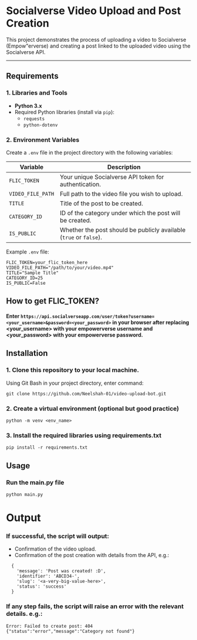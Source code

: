 # Socialverse Video Upload and Post Creation

This project demonstrates the process of uploading a video to Socialverse (Empow"erverse) and creating a post linked to the uploaded video using the Socialverse API.

---

## Requirements

### 1. Libraries and Tools
- **Python 3.x**
- Required Python libraries (install via `pip`):
  - `requests`
  - `python-dotenv`

### 2. Environment Variables
Create a `.env` file in the project directory with the following variables:

| Variable          | Description                                                     |
|-------------------|-----------------------------------------------------------------|
| `FLIC_TOKEN`      | Your unique Socialverse API token for authentication.           |
| `VIDEO_FILE_PATH` | Full path to the video file you wish to upload.                 |
| `TITLE`           | Title of the post to be created.                                |
| `CATEGORY_ID`     | ID of the category under which the post will be created.        |
| `IS_PUBLIC`       | Whether the post should be publicly available (`true` or `false`). |

Example `.env` file:
```env
FLIC_TOKEN=your_flic_token_here
VIDEO_FILE_PATH="/path/to/your/video.mp4"
TITLE="Sample Title"
CATEGORY_ID=25
IS_PUBLIC=False
```

## How to get FLIC_TOKEN?

#### Enter `https://api.socialverseapp.com/user/token?username=<your_username>&password=<your_password>` in your browser after replacing <your_username> with your empowerverse username and <your_password> with your empowerverse password.

## Installation
### 1. Clone this repository to your local machine.
Using Git Bash in your project directory, enter command:

```
git clone https://github.com/Neelshah-01/video-upload-bot.git
```

### 2. Create a virtual environment (optional but good practice)

```
python -m venv <env_name>
```

### 3. Install the required libraries using requirements.txt
```
pip install -r requirements.txt
```

## Usage

### Run the main.py file
```
python main.py
```

# Output
### If successful, the script will output:

- Confirmation of the video upload.
- Confirmation of the post creation with details from the API, e.g.:
```
  {
    'message': 'Post was created! :D',
    'identifier': 'ABCD34-',
    'slug': '<a-very-big-value-here>',
    'status': 'success'
  }
```
### If any step fails, the script will raise an error with the relevant details. e.g.:

```
Error: Failed to create post: 404 {"status":"error","message":"Category not found"}
```